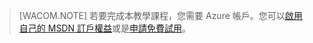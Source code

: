 > [WACOM.NOTE]
> 若要完成本教學課程，您需要 Azure 帳戶。您可以[啟用自己的 MSDN 訂戶權益][]或是[申請免費試用][]。

  [啟用自己的 MSDN 訂戶權益]: /en-us/pricing/member-offers/msdn-benefits-details/
  [申請免費試用]: /en-us/pricing/free-trial/
